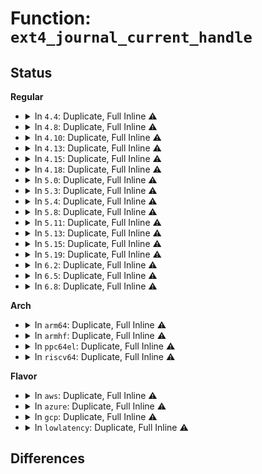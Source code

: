 # Function: <code>ext4_journal_current_handle</code>

## Status
<b>Regular</b>
<ul>
<li>
<details>
<summary>In <code>4.4</code>: Duplicate, Full Inline ⚠️</summary>

**Collision:** Static Duplication

**Inline:** Full

**Transformation:** False

**Instances:**

```
In fs/ext4/fsync.c (ffffffff81292b32)
Location: fs/ext4/ext4_jbd2.h:329
Inline: True
Inline callers:
  - fs/ext4/fsync.c:ext4_sync_file
```
```
In fs/ext4/inode.c (ffffffff81298f21)
Location: fs/ext4/ext4_jbd2.h:329
Inline: True
Inline callers:
  - fs/ext4/inode.c:_ext4_get_block
  - fs/ext4/inode.c:ext4_write_end
  - fs/ext4/inode.c:ext4_da_write_end
  - fs/ext4/inode.c:ext4_journalled_write_end
```
```
In fs/ext4/namei.c (ffffffff812a644d)
Location: fs/ext4/ext4_jbd2.h:329
Inline: True
Inline callers:
  - fs/ext4/namei.c:ext4_mknod
  - fs/ext4/namei.c:ext4_create
  - fs/ext4/namei.c:ext4_mkdir
  - fs/ext4/namei.c:ext4_tmpfile
  - fs/ext4/namei.c:ext4_rename
  - fs/ext4/namei.c:ext4_symlink
```
</details>
</li>
<li>
<details>
<summary>In <code>4.8</code>: Duplicate, Full Inline ⚠️</summary>

**Collision:** Static Duplication

**Inline:** Full

**Transformation:** False

**Instances:**

```
In fs/ext4/fsync.c (ffffffff812c0083)
Location: fs/ext4/ext4_jbd2.h:337
Inline: True
Inline callers:
  - fs/ext4/fsync.c:ext4_sync_file
```
```
In fs/ext4/inode.c (ffffffff812cc456)
Location: fs/ext4/ext4_jbd2.h:337
Inline: True
Inline callers:
  - fs/ext4/inode.c:ext4_da_write_end
  - fs/ext4/inode.c:ext4_journalled_write_end
  - fs/ext4/inode.c:ext4_write_end
  - fs/ext4/inode.c:ext4_dio_get_block_unwritten_async
  - fs/ext4/inode.c:_ext4_get_block
```
```
In fs/ext4/namei.c (ffffffff812d68ae)
Location: fs/ext4/ext4_jbd2.h:337
Inline: True
Inline callers:
  - fs/ext4/namei.c:ext4_rename
  - fs/ext4/namei.c:ext4_symlink
  - fs/ext4/namei.c:ext4_mkdir
  - fs/ext4/namei.c:ext4_tmpfile
  - fs/ext4/namei.c:ext4_mknod
  - fs/ext4/namei.c:ext4_create
```
</details>
</li>
<li>
<details>
<summary>In <code>4.10</code>: Duplicate, Full Inline ⚠️</summary>

**Collision:** Static Duplication

**Inline:** Full

**Transformation:** False

**Instances:**

```
In fs/ext4/fsync.c (ffffffff812d56b3)
Location: fs/ext4/ext4_jbd2.h:337
Inline: True
Inline callers:
  - fs/ext4/fsync.c:ext4_sync_file
```
```
In fs/ext4/inode.c (ffffffff812e2266)
Location: fs/ext4/ext4_jbd2.h:337
Inline: True
Inline callers:
  - fs/ext4/inode.c:ext4_da_write_end
  - fs/ext4/inode.c:ext4_journalled_write_end
  - fs/ext4/inode.c:ext4_write_end
  - fs/ext4/inode.c:ext4_dio_get_block_unwritten_async
  - fs/ext4/inode.c:_ext4_get_block
```
```
In fs/ext4/namei.c (ffffffff812ec5ae)
Location: fs/ext4/ext4_jbd2.h:337
Inline: True
Inline callers:
  - fs/ext4/namei.c:ext4_rename
  - fs/ext4/namei.c:ext4_symlink
  - fs/ext4/namei.c:ext4_mkdir
  - fs/ext4/namei.c:ext4_tmpfile
  - fs/ext4/namei.c:ext4_mknod
  - fs/ext4/namei.c:ext4_create
```
</details>
</li>
<li>
<details>
<summary>In <code>4.13</code>: Duplicate, Full Inline ⚠️</summary>

**Collision:** Static Duplication

**Inline:** Full

**Transformation:** False

**Instances:**

```
In fs/ext4/fsync.c (ffffffff812f33ad)
Location: fs/ext4/ext4_jbd2.h:333
Inline: True
Inline callers:
  - fs/ext4/fsync.c:ext4_sync_file
```
```
In fs/ext4/inode.c (ffffffff81306539)
Location: fs/ext4/ext4_jbd2.h:333
Inline: True
Inline callers:
  - fs/ext4/inode.c:ext4_da_write_end
  - fs/ext4/inode.c:ext4_journalled_write_end
  - fs/ext4/inode.c:ext4_write_end
  - fs/ext4/inode.c:ext4_dio_get_block_unwritten_async
  - fs/ext4/inode.c:_ext4_get_block
```
```
In fs/ext4/namei.c (ffffffff8131c2bf)
Location: fs/ext4/ext4_jbd2.h:333
Inline: True
Inline callers:
  - fs/ext4/namei.c:ext4_rename
  - fs/ext4/namei.c:ext4_symlink
  - fs/ext4/namei.c:ext4_mkdir
  - fs/ext4/namei.c:ext4_tmpfile
  - fs/ext4/namei.c:ext4_mknod
  - fs/ext4/namei.c:ext4_create
```
</details>
</li>
<li>
<details>
<summary>In <code>4.15</code>: Duplicate, Full Inline ⚠️</summary>

**Collision:** Static Duplication

**Inline:** Full

**Transformation:** False

**Instances:**

```
In fs/ext4/fsync.c (ffffffff8131793d)
Location: fs/ext4/ext4_jbd2.h:333
Inline: True
Inline callers:
  - fs/ext4/fsync.c:ext4_sync_file
```
```
In fs/ext4/inode.c (ffffffff8132b109)
Location: fs/ext4/ext4_jbd2.h:333
Inline: True
Inline callers:
  - fs/ext4/inode.c:ext4_da_write_end
  - fs/ext4/inode.c:ext4_journalled_write_end
  - fs/ext4/inode.c:ext4_write_end
  - fs/ext4/inode.c:ext4_dio_get_block_overwrite
  - fs/ext4/inode.c:ext4_dio_get_block_unwritten_async
  - fs/ext4/inode.c:_ext4_get_block
```
```
In fs/ext4/namei.c (ffffffff813408da)
Location: fs/ext4/ext4_jbd2.h:333
Inline: True
Inline callers:
  - fs/ext4/namei.c:ext4_rename
  - fs/ext4/namei.c:ext4_symlink
  - fs/ext4/namei.c:ext4_mkdir
  - fs/ext4/namei.c:ext4_tmpfile
  - fs/ext4/namei.c:ext4_mknod
  - fs/ext4/namei.c:ext4_create
```
</details>
</li>
<li>
<details>
<summary>In <code>4.18</code>: Duplicate, Full Inline ⚠️</summary>

**Collision:** Static Duplication

**Inline:** Full

**Transformation:** False

**Instances:**

```
In fs/ext4/fsync.c (ffffffff813457da)
Location: fs/ext4/ext4_jbd2.h:330
Inline: True
Inline callers:
  - fs/ext4/fsync.c:ext4_sync_file
```
```
In fs/ext4/inode.c (ffffffff8135517f)
Location: fs/ext4/ext4_jbd2.h:330
Inline: True
Inline callers:
  - fs/ext4/inode.c:ext4_write_inode
  - fs/ext4/inode.c:ext4_da_write_end
  - fs/ext4/inode.c:ext4_journalled_write_end
  - fs/ext4/inode.c:ext4_write_end
  - fs/ext4/inode.c:ext4_dio_get_block_overwrite
  - fs/ext4/inode.c:ext4_dio_get_block_unwritten_async
  - fs/ext4/inode.c:_ext4_get_block
```
```
In fs/ext4/namei.c (ffffffff8136e8d5)
Location: fs/ext4/ext4_jbd2.h:330
Inline: True
Inline callers:
  - fs/ext4/namei.c:ext4_rename
  - fs/ext4/namei.c:ext4_symlink
  - fs/ext4/namei.c:ext4_mkdir
  - fs/ext4/namei.c:ext4_tmpfile
  - fs/ext4/namei.c:ext4_mknod
  - fs/ext4/namei.c:ext4_create
```
</details>
</li>
<li>
<details>
<summary>In <code>5.0</code>: Duplicate, Full Inline ⚠️</summary>

**Collision:** Static Duplication

**Inline:** Full

**Transformation:** False

**Instances:**

```
In fs/ext4/fsync.c (ffffffff8135d92d)
Location: fs/ext4/ext4_jbd2.h:330
Inline: True
Inline callers:
  - fs/ext4/fsync.c:ext4_sync_file
```
```
In fs/ext4/inode.c (ffffffff8136d4aa)
Location: fs/ext4/ext4_jbd2.h:330
Inline: True
Inline callers:
  - fs/ext4/inode.c:ext4_write_inode
  - fs/ext4/inode.c:ext4_da_write_end
  - fs/ext4/inode.c:ext4_journalled_write_end
  - fs/ext4/inode.c:ext4_write_end
  - fs/ext4/inode.c:ext4_dio_get_block_overwrite
  - fs/ext4/inode.c:ext4_dio_get_block_unwritten_async
  - fs/ext4/inode.c:_ext4_get_block
```
```
In fs/ext4/namei.c (ffffffff81386d65)
Location: fs/ext4/ext4_jbd2.h:330
Inline: True
Inline callers:
  - fs/ext4/namei.c:ext4_rename
  - fs/ext4/namei.c:ext4_symlink
  - fs/ext4/namei.c:ext4_mkdir
  - fs/ext4/namei.c:ext4_tmpfile
  - fs/ext4/namei.c:ext4_mknod
  - fs/ext4/namei.c:ext4_create
```
</details>
</li>
<li>
<details>
<summary>In <code>5.3</code>: Duplicate, Full Inline ⚠️</summary>

**Collision:** Static Duplication

**Inline:** Full

**Transformation:** False

**Instances:**

```
In fs/ext4/fsync.c (ffffffff81386ae3)
Location: fs/ext4/ext4_jbd2.h:330
Inline: True
Inline callers:
  - fs/ext4/fsync.c:ext4_sync_file
```
```
In fs/ext4/inode.c (ffffffff81396a9a)
Location: fs/ext4/ext4_jbd2.h:330
Inline: True
Inline callers:
  - fs/ext4/inode.c:ext4_write_inode
  - fs/ext4/inode.c:ext4_da_write_end
  - fs/ext4/inode.c:ext4_journalled_write_end
  - fs/ext4/inode.c:ext4_write_end
  - fs/ext4/inode.c:ext4_dio_get_block_unwritten_async
  - fs/ext4/inode.c:_ext4_get_block
```
```
In fs/ext4/namei.c (ffffffff813b0d0b)
Location: fs/ext4/ext4_jbd2.h:330
Inline: True
Inline callers:
  - fs/ext4/namei.c:ext4_rename
  - fs/ext4/namei.c:ext4_symlink
  - fs/ext4/namei.c:ext4_mkdir
  - fs/ext4/namei.c:ext4_tmpfile
  - fs/ext4/namei.c:ext4_mknod
  - fs/ext4/namei.c:ext4_create
```
</details>
</li>
<li>
<details>
<summary>In <code>5.4</code>: Duplicate, Full Inline ⚠️</summary>

**Collision:** Static Duplication

**Inline:** Full

**Transformation:** False

**Instances:**

```
In fs/ext4/fsync.c (ffffffff8139f533)
Location: fs/ext4/ext4_jbd2.h:330
Inline: True
Inline callers:
  - fs/ext4/fsync.c:ext4_sync_file
```
```
In fs/ext4/inode.c (ffffffff813af4ca)
Location: fs/ext4/ext4_jbd2.h:330
Inline: True
Inline callers:
  - fs/ext4/inode.c:ext4_write_inode
  - fs/ext4/inode.c:ext4_da_write_end
  - fs/ext4/inode.c:ext4_journalled_write_end
  - fs/ext4/inode.c:ext4_write_end
  - fs/ext4/inode.c:ext4_dio_get_block_unwritten_async
  - fs/ext4/inode.c:_ext4_get_block
```
```
In fs/ext4/namei.c (ffffffff813c9d34)
Location: fs/ext4/ext4_jbd2.h:330
Inline: True
Inline callers:
  - fs/ext4/namei.c:ext4_rename
  - fs/ext4/namei.c:ext4_symlink
  - fs/ext4/namei.c:ext4_mkdir
  - fs/ext4/namei.c:ext4_tmpfile
  - fs/ext4/namei.c:ext4_mknod
  - fs/ext4/namei.c:ext4_create
```
</details>
</li>
<li>
<details>
<summary>In <code>5.8</code>: Duplicate, Full Inline ⚠️</summary>

**Collision:** Static Duplication

**Inline:** Full

**Transformation:** False

**Instances:**

```
In fs/ext4/fsync.c (ffffffff813eb444)
Location: fs/ext4/ext4_jbd2.h:341
Inline: True
Inline callers:
  - fs/ext4/fsync.c:ext4_sync_file
```
```
In fs/ext4/inode.c (ffffffff813fb53a)
Location: fs/ext4/ext4_jbd2.h:341
Inline: True
Inline callers:
  - fs/ext4/inode.c:ext4_write_inode
  - fs/ext4/inode.c:ext4_da_write_end
  - fs/ext4/inode.c:ext4_journalled_write_end
  - fs/ext4/inode.c:ext4_write_end
  - fs/ext4/inode.c:_ext4_get_block
```
```
In fs/ext4/namei.c (ffffffff8140fc7b)
Location: fs/ext4/ext4_jbd2.h:341
Inline: True
Inline callers:
  - fs/ext4/namei.c:ext4_whiteout_for_rename
  - fs/ext4/namei.c:ext4_symlink
  - fs/ext4/namei.c:ext4_mkdir
  - fs/ext4/namei.c:ext4_tmpfile
  - fs/ext4/namei.c:ext4_mknod
  - fs/ext4/namei.c:ext4_create
```
</details>
</li>
<li>
<details>
<summary>In <code>5.11</code>: Duplicate, Full Inline ⚠️</summary>

**Collision:** Static Duplication

**Inline:** Full

**Transformation:** False

**Instances:**

```
In fs/ext4/fsync.c (ffffffff813fd671)
Location: fs/ext4/ext4_jbd2.h:333
Inline: True
Inline callers:
  - fs/ext4/fsync.c:ext4_sync_file
```
```
In fs/ext4/inode.c (ffffffff8140dc6a)
Location: fs/ext4/ext4_jbd2.h:333
Inline: True
Inline callers:
  - fs/ext4/inode.c:ext4_write_inode
  - fs/ext4/inode.c:ext4_da_write_end
  - fs/ext4/inode.c:ext4_journalled_write_end
  - fs/ext4/inode.c:ext4_write_end
  - fs/ext4/inode.c:_ext4_get_block
  - fs/ext4/inode.c:ext4_evict_inode
```
```
In fs/ext4/namei.c (ffffffff8142330f)
Location: fs/ext4/ext4_jbd2.h:333
Inline: True
Inline callers:
  - fs/ext4/namei.c:ext4_whiteout_for_rename
  - fs/ext4/namei.c:ext4_symlink
  - fs/ext4/namei.c:ext4_mkdir
  - fs/ext4/namei.c:ext4_tmpfile
  - fs/ext4/namei.c:ext4_mknod
  - fs/ext4/namei.c:ext4_create
```
</details>
</li>
<li>
<details>
<summary>In <code>5.13</code>: Duplicate, Full Inline ⚠️</summary>

**Collision:** Static Duplication

**Inline:** Full

**Transformation:** False

**Instances:**

```
In fs/ext4/fsync.c (ffffffff81403a81)
Location: fs/ext4/ext4_jbd2.h:333
Inline: True
Inline callers:
  - fs/ext4/fsync.c:ext4_sync_file
```
```
In fs/ext4/inode.c (ffffffff81413e2c)
Location: fs/ext4/ext4_jbd2.h:333
Inline: True
Inline callers:
  - fs/ext4/inode.c:ext4_write_inode
  - fs/ext4/inode.c:ext4_da_write_end
  - fs/ext4/inode.c:ext4_journalled_write_end
  - fs/ext4/inode.c:ext4_write_end
  - fs/ext4/inode.c:_ext4_get_block
  - fs/ext4/inode.c:ext4_evict_inode
```
```
In fs/ext4/namei.c (ffffffff8142f83b)
Location: fs/ext4/ext4_jbd2.h:333
Inline: True
Inline callers:
  - fs/ext4/namei.c:ext4_rename
  - fs/ext4/namei.c:ext4_symlink
  - fs/ext4/namei.c:ext4_mkdir
  - fs/ext4/namei.c:ext4_tmpfile
  - fs/ext4/namei.c:ext4_mknod
  - fs/ext4/namei.c:ext4_create
```
</details>
</li>
<li>
<details>
<summary>In <code>5.15</code>: Duplicate, Full Inline ⚠️</summary>

**Collision:** Static Duplication

**Inline:** Full

**Transformation:** False

**Instances:**

```
In fs/ext4/fsync.c (ffffffff81456251)
Location: fs/ext4/ext4_jbd2.h:339
Inline: True
Inline callers:
  - fs/ext4/fsync.c:ext4_sync_file
```
```
In fs/ext4/inline.c (ffffffff8145eaa3)
Location: fs/ext4/ext4_jbd2.h:339
Inline: True
Inline callers:
  - fs/ext4/inline.c:ext4_write_inline_data_end
```
```
In fs/ext4/inode.c (ffffffff814671ac)
Location: fs/ext4/ext4_jbd2.h:339
Inline: True
Inline callers:
  - fs/ext4/inode.c:ext4_write_inode
  - fs/ext4/inode.c:ext4_journalled_write_end
  - fs/ext4/inode.c:ext4_write_end
  - fs/ext4/inode.c:_ext4_get_block
  - fs/ext4/inode.c:ext4_evict_inode
```
```
In fs/ext4/namei.c (ffffffff81483e8b)
Location: fs/ext4/ext4_jbd2.h:339
Inline: True
Inline callers:
  - fs/ext4/namei.c:ext4_rename
  - fs/ext4/namei.c:ext4_symlink
  - fs/ext4/namei.c:ext4_mkdir
  - fs/ext4/namei.c:ext4_tmpfile
  - fs/ext4/namei.c:ext4_mknod
  - fs/ext4/namei.c:ext4_create
```
</details>
</li>
<li>
<details>
<summary>In <code>5.19</code>: Duplicate, Full Inline ⚠️</summary>

**Collision:** Static Duplication

**Inline:** Full

**Transformation:** False

**Instances:**

```
In fs/ext4/fsync.c (ffffffff814d3c51)
Location: fs/ext4/ext4_jbd2.h:339
Inline: True
Inline callers:
  - fs/ext4/fsync.c:ext4_sync_file
```
```
In fs/ext4/inline.c (ffffffff814dd1d5)
Location: fs/ext4/ext4_jbd2.h:339
Inline: True
Inline callers:
  - fs/ext4/inline.c:ext4_write_inline_data_end
```
```
In fs/ext4/inode.c (ffffffff814e6d5c)
Location: fs/ext4/ext4_jbd2.h:339
Inline: True
Inline callers:
  - fs/ext4/inode.c:ext4_write_inode
  - fs/ext4/inode.c:ext4_journalled_write_end
  - fs/ext4/inode.c:ext4_write_end
  - fs/ext4/inode.c:_ext4_get_block
  - fs/ext4/inode.c:ext4_evict_inode
```
```
In fs/ext4/namei.c (ffffffff8150700d)
Location: fs/ext4/ext4_jbd2.h:339
Inline: True
Inline callers:
  - fs/ext4/namei.c:ext4_rename
  - fs/ext4/namei.c:ext4_symlink
  - fs/ext4/namei.c:ext4_mkdir
  - fs/ext4/namei.c:ext4_tmpfile
  - fs/ext4/namei.c:ext4_mknod
  - fs/ext4/namei.c:ext4_create
```
</details>
</li>
<li>
<details>
<summary>In <code>6.2</code>: Duplicate, Full Inline ⚠️</summary>

**Collision:** Static Duplication

**Inline:** Full

**Transformation:** False

**Instances:**

```
In fs/ext4/fsync.c (ffffffff8156c8a1)
Location: fs/ext4/ext4_jbd2.h:339
Inline: True
Inline callers:
  - fs/ext4/fsync.c:ext4_sync_file
```
```
In fs/ext4/inline.c (ffffffff81576205)
Location: fs/ext4/ext4_jbd2.h:339
Inline: True
Inline callers:
  - fs/ext4/inline.c:ext4_write_inline_data_end
```
```
In fs/ext4/inode.c (ffffffff8158056a)
Location: fs/ext4/ext4_jbd2.h:339
Inline: True
Inline callers:
  - fs/ext4/inode.c:ext4_write_inode
  - fs/ext4/inode.c:ext4_journalled_write_end
  - fs/ext4/inode.c:ext4_write_end
  - fs/ext4/inode.c:_ext4_get_block
  - fs/ext4/inode.c:ext4_evict_inode
```
```
In fs/ext4/namei.c (ffffffff815a1ebe)
Location: fs/ext4/ext4_jbd2.h:339
Inline: True
Inline callers:
  - fs/ext4/namei.c:ext4_rename
  - fs/ext4/namei.c:ext4_symlink
  - fs/ext4/namei.c:ext4_mkdir
  - fs/ext4/namei.c:ext4_tmpfile
  - fs/ext4/namei.c:ext4_mknod
  - fs/ext4/namei.c:ext4_create
```
</details>
</li>
<li>
<details>
<summary>In <code>6.5</code>: Duplicate, Full Inline ⚠️</summary>

**Collision:** Static Duplication

**Inline:** Full

**Transformation:** False

**Instances:**

```
In fs/ext4/fsync.c (ffffffff815a473e)
Location: fs/ext4/ext4_jbd2.h:339
Inline: True
Inline callers:
  - fs/ext4/fsync.c:ext4_sync_file
```
```
In fs/ext4/inline.c (ffffffff815adb05)
Location: fs/ext4/ext4_jbd2.h:339
Inline: True
Inline callers:
  - fs/ext4/inline.c:ext4_write_inline_data_end
```
```
In fs/ext4/inode.c (ffffffff815b7b2a)
Location: fs/ext4/ext4_jbd2.h:339
Inline: True
Inline callers:
  - fs/ext4/inode.c:ext4_write_inode
  - fs/ext4/inode.c:ext4_journalled_write_end
  - fs/ext4/inode.c:ext4_write_end
  - fs/ext4/inode.c:_ext4_get_block
  - fs/ext4/inode.c:ext4_evict_inode
```
```
In fs/ext4/namei.c (ffffffff815d8843)
Location: fs/ext4/ext4_jbd2.h:339
Inline: True
Inline callers:
  - fs/ext4/namei.c:ext4_rename
  - fs/ext4/namei.c:ext4_symlink
  - fs/ext4/namei.c:ext4_mkdir
  - fs/ext4/namei.c:ext4_tmpfile
  - fs/ext4/namei.c:ext4_mknod
  - fs/ext4/namei.c:ext4_create
```
</details>
</li>
<li>
<details>
<summary>In <code>6.8</code>: Duplicate, Full Inline ⚠️</summary>

**Collision:** Static Duplication

**Inline:** Full

**Transformation:** False

**Instances:**

```
In fs/ext4/fsync.c (ffffffff815dd57e)
Location: fs/ext4/ext4_jbd2.h:339
Inline: True
Inline callers:
  - fs/ext4/fsync.c:ext4_sync_file
```
```
In fs/ext4/inline.c (ffffffff815e68c5)
Location: fs/ext4/ext4_jbd2.h:339
Inline: True
Inline callers:
  - fs/ext4/inline.c:ext4_write_inline_data_end
```
```
In fs/ext4/inode.c (ffffffff815f08b1)
Location: fs/ext4/ext4_jbd2.h:339
Inline: True
Inline callers:
  - fs/ext4/inode.c:ext4_write_inode
  - fs/ext4/inode.c:ext4_journalled_write_end
  - fs/ext4/inode.c:ext4_write_end
  - fs/ext4/inode.c:_ext4_get_block
  - fs/ext4/inode.c:ext4_evict_inode
```
```
In fs/ext4/namei.c (ffffffff81610eae)
Location: fs/ext4/ext4_jbd2.h:339
Inline: True
Inline callers:
  - fs/ext4/namei.c:ext4_rename
  - fs/ext4/namei.c:ext4_symlink
  - fs/ext4/namei.c:ext4_mkdir
  - fs/ext4/namei.c:ext4_tmpfile
  - fs/ext4/namei.c:ext4_mknod
  - fs/ext4/namei.c:ext4_create
```
</details>
</li>
</ul>
<b>Arch</b>
<ul>
<li>
<details>
<summary>In <code>arm64</code>: Duplicate, Full Inline ⚠️</summary>

**Collision:** Static Duplication

**Inline:** Full

**Transformation:** False

**Instances:**

```
In fs/ext4/fsync.c (ffff80001047294c)
Location: fs/ext4/ext4_jbd2.h:330
Inline: True
Inline callers:
  - fs/ext4/fsync.c:ext4_sync_file
```
```
In fs/ext4/inode.c (ffff800010483de0)
Location: fs/ext4/ext4_jbd2.h:330
Inline: True
Inline callers:
  - fs/ext4/inode.c:ext4_write_inode
  - fs/ext4/inode.c:ext4_da_write_end
  - fs/ext4/inode.c:ext4_journalled_write_end
  - fs/ext4/inode.c:ext4_write_end
  - fs/ext4/inode.c:ext4_dio_get_block_unwritten_async
  - fs/ext4/inode.c:_ext4_get_block
```
```
In fs/ext4/namei.c (ffff8000104a18dc)
Location: fs/ext4/ext4_jbd2.h:330
Inline: True
Inline callers:
  - fs/ext4/namei.c:ext4_rename
  - fs/ext4/namei.c:ext4_symlink
  - fs/ext4/namei.c:ext4_mkdir
  - fs/ext4/namei.c:ext4_tmpfile
  - fs/ext4/namei.c:ext4_mknod
  - fs/ext4/namei.c:ext4_create
```
</details>
</li>
<li>
<details>
<summary>In <code>armhf</code>: Duplicate, Full Inline ⚠️</summary>

**Collision:** Static Duplication

**Inline:** Full

**Transformation:** False

**Instances:**

```
In fs/ext4/fsync.c (c0633d78)
Location: fs/ext4/ext4_jbd2.h:330
Inline: True
Inline callers:
  - fs/ext4/fsync.c:ext4_sync_file
```
```
In fs/ext4/inode.c (c0645408)
Location: fs/ext4/ext4_jbd2.h:330
Inline: True
Inline callers:
  - fs/ext4/inode.c:ext4_write_inode
  - fs/ext4/inode.c:ext4_da_write_end
  - fs/ext4/inode.c:ext4_journalled_write_end
  - fs/ext4/inode.c:ext4_write_end
  - fs/ext4/inode.c:ext4_dio_get_block_unwritten_async
  - fs/ext4/inode.c:_ext4_get_block
```
```
In fs/ext4/namei.c (c0663a88)
Location: fs/ext4/ext4_jbd2.h:330
Inline: True
Inline callers:
  - fs/ext4/namei.c:ext4_rename
  - fs/ext4/namei.c:ext4_symlink
  - fs/ext4/namei.c:ext4_mkdir
  - fs/ext4/namei.c:ext4_tmpfile
  - fs/ext4/namei.c:ext4_mknod
  - fs/ext4/namei.c:ext4_create
```
</details>
</li>
<li>
<details>
<summary>In <code>ppc64el</code>: Duplicate, Full Inline ⚠️</summary>

**Collision:** Static Duplication

**Inline:** Full

**Transformation:** False

**Instances:**

```
In fs/ext4/fsync.c (c0000000005937c8)
Location: fs/ext4/ext4_jbd2.h:330
Inline: True
Inline callers:
  - fs/ext4/fsync.c:ext4_sync_file
```
```
In fs/ext4/inode.c (c0000000005a8ea4)
Location: fs/ext4/ext4_jbd2.h:330
Inline: True
Inline callers:
  - fs/ext4/inode.c:ext4_write_inode
  - fs/ext4/inode.c:ext4_da_write_end
  - fs/ext4/inode.c:ext4_journalled_write_end
  - fs/ext4/inode.c:ext4_write_end
  - fs/ext4/inode.c:ext4_dio_get_block_unwritten_async
  - fs/ext4/inode.c:_ext4_get_block
```
```
In fs/ext4/namei.c (c0000000005ce404)
Location: fs/ext4/ext4_jbd2.h:330
Inline: True
Inline callers:
  - fs/ext4/namei.c:ext4_rename
  - fs/ext4/namei.c:ext4_symlink
  - fs/ext4/namei.c:ext4_mkdir
  - fs/ext4/namei.c:ext4_tmpfile
  - fs/ext4/namei.c:ext4_mknod
  - fs/ext4/namei.c:ext4_create
```
</details>
</li>
<li>
<details>
<summary>In <code>riscv64</code>: Duplicate, Full Inline ⚠️</summary>

**Collision:** Static Duplication

**Inline:** Full

**Transformation:** False

**Instances:**

```
In fs/ext4/fsync.c (ffffffe0002fe7ec)
Location: fs/ext4/ext4_jbd2.h:330
Inline: True
Inline callers:
  - fs/ext4/fsync.c:ext4_sync_file
```
```
In fs/ext4/inode.c (ffffffe00030c3a2)
Location: fs/ext4/ext4_jbd2.h:330
Inline: True
Inline callers:
  - fs/ext4/inode.c:ext4_write_inode
  - fs/ext4/inode.c:ext4_da_write_end
  - fs/ext4/inode.c:ext4_journalled_write_end
  - fs/ext4/inode.c:ext4_write_end
  - fs/ext4/inode.c:ext4_dio_get_block_unwritten_async
  - fs/ext4/inode.c:_ext4_get_block
```
```
In fs/ext4/namei.c (ffffffe000323850)
Location: fs/ext4/ext4_jbd2.h:330
Inline: True
Inline callers:
  - fs/ext4/namei.c:ext4_rename
  - fs/ext4/namei.c:ext4_symlink
  - fs/ext4/namei.c:ext4_mkdir
  - fs/ext4/namei.c:ext4_tmpfile
  - fs/ext4/namei.c:ext4_mknod
  - fs/ext4/namei.c:ext4_create
```
</details>
</li>
</ul>
<b>Flavor</b>
<ul>
<li>
<details>
<summary>In <code>aws</code>: Duplicate, Full Inline ⚠️</summary>

**Collision:** Static Duplication

**Inline:** Full

**Transformation:** False

**Instances:**

```
In fs/ext4/fsync.c (ffffffff81397b13)
Location: fs/ext4/ext4_jbd2.h:330
Inline: True
Inline callers:
  - fs/ext4/fsync.c:ext4_sync_file
```
```
In fs/ext4/inode.c (ffffffff813a7aaa)
Location: fs/ext4/ext4_jbd2.h:330
Inline: True
Inline callers:
  - fs/ext4/inode.c:ext4_write_inode
  - fs/ext4/inode.c:ext4_da_write_end
  - fs/ext4/inode.c:ext4_journalled_write_end
  - fs/ext4/inode.c:ext4_write_end
  - fs/ext4/inode.c:ext4_dio_get_block_unwritten_async
  - fs/ext4/inode.c:_ext4_get_block
```
```
In fs/ext4/namei.c (ffffffff813c2314)
Location: fs/ext4/ext4_jbd2.h:330
Inline: True
Inline callers:
  - fs/ext4/namei.c:ext4_rename
  - fs/ext4/namei.c:ext4_symlink
  - fs/ext4/namei.c:ext4_mkdir
  - fs/ext4/namei.c:ext4_tmpfile
  - fs/ext4/namei.c:ext4_mknod
  - fs/ext4/namei.c:ext4_create
```
</details>
</li>
<li>
<details>
<summary>In <code>azure</code>: Duplicate, Full Inline ⚠️</summary>

**Collision:** Static Duplication

**Inline:** Full

**Transformation:** False

**Instances:**

```
In fs/ext4/fsync.c (ffffffff813885a3)
Location: fs/ext4/ext4_jbd2.h:330
Inline: True
Inline callers:
  - fs/ext4/fsync.c:ext4_sync_file
```
```
In fs/ext4/inode.c (ffffffff8139853a)
Location: fs/ext4/ext4_jbd2.h:330
Inline: True
Inline callers:
  - fs/ext4/inode.c:ext4_write_inode
  - fs/ext4/inode.c:ext4_da_write_end
  - fs/ext4/inode.c:ext4_journalled_write_end
  - fs/ext4/inode.c:ext4_write_end
  - fs/ext4/inode.c:ext4_dio_get_block_unwritten_async
  - fs/ext4/inode.c:_ext4_get_block
```
```
In fs/ext4/namei.c (ffffffff813b2da4)
Location: fs/ext4/ext4_jbd2.h:330
Inline: True
Inline callers:
  - fs/ext4/namei.c:ext4_rename
  - fs/ext4/namei.c:ext4_symlink
  - fs/ext4/namei.c:ext4_mkdir
  - fs/ext4/namei.c:ext4_tmpfile
  - fs/ext4/namei.c:ext4_mknod
  - fs/ext4/namei.c:ext4_create
```
</details>
</li>
<li>
<details>
<summary>In <code>gcp</code>: Duplicate, Full Inline ⚠️</summary>

**Collision:** Static Duplication

**Inline:** Full

**Transformation:** False

**Instances:**

```
In fs/ext4/fsync.c (ffffffff81395473)
Location: fs/ext4/ext4_jbd2.h:330
Inline: True
Inline callers:
  - fs/ext4/fsync.c:ext4_sync_file
```
```
In fs/ext4/inode.c (ffffffff813a530a)
Location: fs/ext4/ext4_jbd2.h:330
Inline: True
Inline callers:
  - fs/ext4/inode.c:ext4_write_inode
  - fs/ext4/inode.c:ext4_da_write_end
  - fs/ext4/inode.c:ext4_journalled_write_end
  - fs/ext4/inode.c:ext4_write_end
  - fs/ext4/inode.c:ext4_dio_get_block_unwritten_async
  - fs/ext4/inode.c:_ext4_get_block
```
```
In fs/ext4/namei.c (ffffffff813bf7c4)
Location: fs/ext4/ext4_jbd2.h:330
Inline: True
Inline callers:
  - fs/ext4/namei.c:ext4_rename
  - fs/ext4/namei.c:ext4_symlink
  - fs/ext4/namei.c:ext4_mkdir
  - fs/ext4/namei.c:ext4_tmpfile
  - fs/ext4/namei.c:ext4_mknod
  - fs/ext4/namei.c:ext4_create
```
</details>
</li>
<li>
<details>
<summary>In <code>lowlatency</code>: Duplicate, Full Inline ⚠️</summary>

**Collision:** Static Duplication

**Inline:** Full

**Transformation:** False

**Instances:**

```
In fs/ext4/fsync.c (ffffffff813a9593)
Location: fs/ext4/ext4_jbd2.h:330
Inline: True
Inline callers:
  - fs/ext4/fsync.c:ext4_sync_file
```
```
In fs/ext4/inode.c (ffffffff813b9a4a)
Location: fs/ext4/ext4_jbd2.h:330
Inline: True
Inline callers:
  - fs/ext4/inode.c:ext4_write_inode
  - fs/ext4/inode.c:ext4_da_write_end
  - fs/ext4/inode.c:ext4_journalled_write_end
  - fs/ext4/inode.c:ext4_write_end
  - fs/ext4/inode.c:ext4_dio_get_block_unwritten_async
  - fs/ext4/inode.c:_ext4_get_block
```
```
In fs/ext4/namei.c (ffffffff813d48a4)
Location: fs/ext4/ext4_jbd2.h:330
Inline: True
Inline callers:
  - fs/ext4/namei.c:ext4_rename
  - fs/ext4/namei.c:ext4_symlink
  - fs/ext4/namei.c:ext4_mkdir
  - fs/ext4/namei.c:ext4_tmpfile
  - fs/ext4/namei.c:ext4_mknod
  - fs/ext4/namei.c:ext4_create
```
</details>
</li>
</ul>

## Differences
